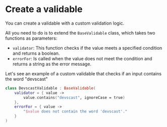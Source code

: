 # Create a validable

You can create a validable with a custom validation logic.

All you need to do is to extend the `BaseValidable` class, which takes two functions as parameters:

- `validator`: This function checks if the value meets a specified condition and returns a boolean.
- `errorFor`: Is called when the value does not meet the condition and returns a string as the error message.

Let's see an example of a custom validable that checks if an input contains the word "devscast"

```kotlin
class DevscastValidable : BaseValidable(
    validator = { value ->
        value.contains("devscast", ignoreCase = true)
    },
    errorFor = { value ->
        "$value does not contain the word 'devscast'."
    }
)
```